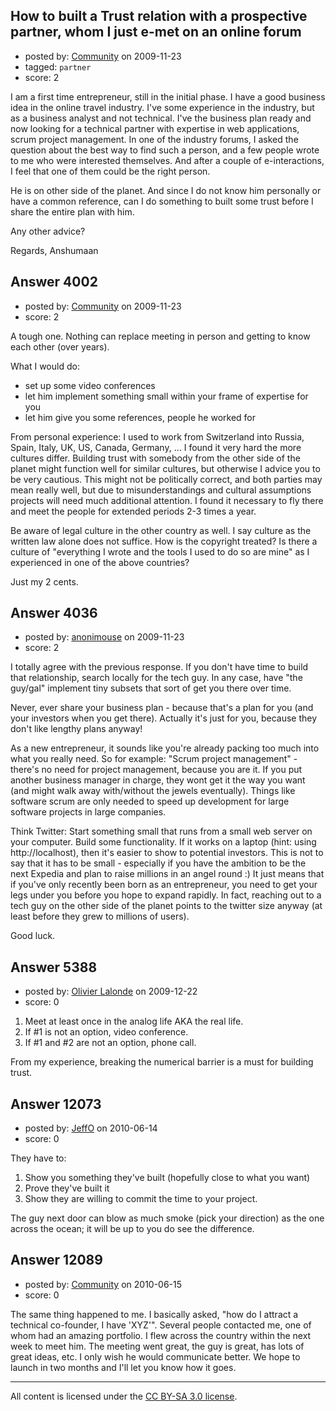 ## How to built a Trust relation with a prospective partner, whom I just e-met on an online forum

- posted by: [Community](https://stackexchange.com/users/-1/-1-community) on 2009-11-23
- tagged: `partner`
- score: 2

I am a first time entrepreneur, still in the initial phase. I have a good business idea in the online travel industry. I've some experience in the industry, but as a business analyst and not technical. I've the business plan ready and now looking for a technical partner with expertise in web applications, scrum project management. In one of the industry forums, I asked the question about the best way to find such a person, and a few people wrote to me who were interested themselves. And after a couple of e-interactions, I feel that one of them could be the right person. 

He is on other side of the planet. And since I do not know him personally or have a common reference, can I do something to built some trust before I share the entire plan with him. 

Any other advice?

Regards,
Anshumaan 


## Answer 4002

- posted by: [Community](https://stackexchange.com/users/-1/-1-community) on 2009-11-23
- score: 2

A tough one. Nothing can replace meeting in person and getting to know each other (over years).

What I would do:

- set up some video conferences
- let him implement something small within your frame of expertise for you
- let him give you some references, people he worked for

From personal experience: I used to work from Switzerland into Russia, Spain, Italy, UK, US, Canada, Germany, ... I found it very hard the more cultures differ. Building trust with somebody from the other side of the planet might function well for similar cultures, but otherwise I advice you to be very cautious. This might not be politically correct, and both parties may mean really well, but due to misunderstandings and cultural assumptions projects will need much additional attention. I found it necessary to fly there and meet the people for extended periods 2-3 times a year.

Be aware of legal culture in the other country as well. I say culture as the written law alone does not suffice. How is the copyright treated? Is there a culture of "everything I wrote and the tools I used to do so are mine" as I experienced in one of the above countries?

Just my 2 cents.




## Answer 4036

- posted by: [anonimouse](https://stackexchange.com/users/-1/380-anonimouse) on 2009-11-23
- score: 2

I totally agree with the previous response. If you don't have time to build that relationship, search locally for the tech guy. In any case, have "the guy/gal" implement tiny subsets that sort of get you there over time.

Never, ever share your business plan - because that's a plan for you (and your investors when you get there). Actually it's just for you, because they don't like lengthy plans anyway!

As a new entrepreneur, it sounds like you're already packing too much into what you really need. So for example: "Scrum project management" - there's no need for project management, because you are it. If you put another business manager in charge, they wont get it the way you want (and might walk away with/without the jewels eventually). Things like software scrum are only needed to speed up development for large software projects in large companies.

Think Twitter: Start something small that runs from a small web server on your computer. Build some functionality. If it works on a laptop (hint: using http://localhost), then it's easier to show to potential investors. This is not to say that it has to be small - especially if you have the ambition to be the next Expedia and plan to raise millions in an angel round :) It just means that if you've only recently been born as an entrepreneur, you need to get your legs under you before you hope to expand rapidly. In fact, reaching out to a tech guy on the other side of the planet points to the twitter size anyway (at least before they grew to millions of users).

Good luck.


## Answer 5388

- posted by: [Olivier Lalonde](https://stackexchange.com/users/-1/1030-olivier-lalonde) on 2009-12-22
- score: 0

 1. Meet at least once in the analog
    life AKA the real life. 
 2. If #1 is not an
    option, video conference. 
 3. If #1 and
    #2 are not an option, phone call.

From my experience, breaking the numerical barrier is a must for building trust.


## Answer 12073

- posted by: [JeffO](https://stackexchange.com/users/-1/1796-jeffo) on 2010-06-14
- score: 0

They have to:

 1. Show you something they've built (hopefully close to what you want)
 2. Prove they've built it 
 3. Show they are willing to commit the time to your project.

The guy next door can blow as much smoke (pick your direction) as the one across the ocean; it will be up to you do see the difference.


## Answer 12089

- posted by: [Community](https://stackexchange.com/users/-1/-1-community) on 2010-06-15
- score: 0

The same thing happened to me. I basically asked, "how do I attract a technical co-founder, I have 'XYZ'". Several people contacted me, one of whom had an amazing portfolio. I flew across the country within the next week to meet him. The meeting went great, the guy is great, has lots of great ideas, etc. I only wish he would communicate better. We hope to launch in two months and I'll let you know how it goes.



---

All content is licensed under the [CC BY-SA 3.0 license](https://creativecommons.org/licenses/by-sa/3.0/).
